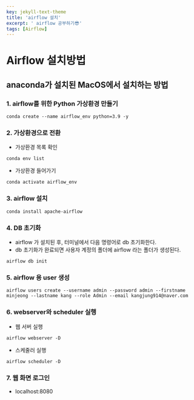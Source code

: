 ```yaml
---
key: jekyll-text-theme
title: 'airflow 설치'
excerpt: ' airflow 공부하기😎'
tags: [Airflow]
---
```



#  Airflow 설치방법 



## anaconda가 설치된 MacOS에서 설치하는 방법



### 1. airflow를 위한 Python 가상환경 만들기

```
conda create --name airflow_env python=3.9 -y
```

### 2. 가상환경으로 전환

* 가상환경 목록 확인

```
conda env list
```

* 가상환경 들어가기

```
conda activate airflow_env
```

### 3. airflow 설치

```
conda install apache-airflow
```

### 4. DB 초기화

* airflow 가 설치된 후, 터미널에서 다음 명령어로 db 초기화한다.
* db 초기화가 완료되면 사용자 계정의 폴더에 airflow 라는 폴더가 생성된다.

```
airflow db init
```

### 5. airflow 용 user 생성

~~~
airflow users create --username admin --password admin --firstname minjeong --lastname kang --role Admin --email kangjung914@naver.com
~~~

### 6. webserver와 scheduler 실행

* 웹 서버 실행

~~~
airflow webserver -D
~~~

* 스케줄러 실행

~~~
airflow scheduler -D
~~~

### 7. 웹 화면 로그인

* localhost:8080